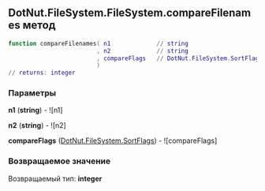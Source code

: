 ## DotNut.FileSystem.FileSystem.compareFilenames метод


```lua
function compareFilenames( n1             // string
                         , n2             // string
                         , compareFlags   // DotNut.FileSystem.SortFlags
                         )
// returns: integer
```


### Параметры

**n1** (**string**) - ![n1]

**n2** (**string**) - ![n2]

**compareFlags** ([DotNut.FileSystem.SortFlags](../../../DotNut/FileSystem/SortFlags.md)) - ![compareFlags]

### Возвращаемое значение

Возвращаемый тип: **integer**

